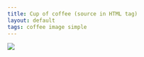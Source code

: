```yaml
---
title: Cup of coffee (source in HTML tag)
layout: default
tags: coffee image simple
---
```


<img src = "https://live.staticflickr.com/65535/51727677483_589576eea3_k.jpg">
